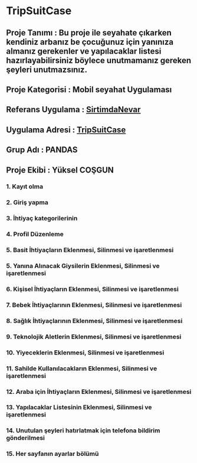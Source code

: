 # TripSuitCase

## Proje Tanımı : Bu proje ile seyahate çıkarken kendiniz arbanız be çocuğunuz için yanınıza almanız gerekenler ve yapılacaklar listesi hazırlayabilirsiniz böylece unutmamanız gereken şeyleri unutmazsınız.

## Proje Kategorisi : Mobil seyahat Uygulaması

## Referans Uygulama : [SirtimdaNevar](https://github.com/Yukselcsgn/SirtimdaNeVar)

## Uygulama Adresi : [TripSuitCase](https://github.com/Yukselcsgn/TripSuitCase)

## Grup Adı : PANDAS

## Proje Ekibi : Yüksel COŞGUN

### 1. Kayıt olma
### 2. Giriş yapma
### 3. İhtiyaç kategorilerinin 
### 4. Profil Düzenleme
### 5. Basit İhtiyaçların Eklenmesi, Silinmesi ve işaretlenmesi
### 5. Yanına Alınacak Giysilerin Eklenmesi, Silinmesi ve işaretlenmesi
### 6. Kişisel İhtiyaçların Eklenmesi, Silinmesi ve işaretlenmesi
### 7. Bebek İhtiyaçlarının Eklenmesi, Silinmesi ve işaretlenmesi
### 8. Sağlık İhtiyaçlarının Eklenmesi, Silinmesi ve işaretlenmesi
### 9. Teknolojik Aletlerin Eklenmesi, Silinmesi ve işaretlenmesi
### 10. Yiyeceklerin Eklenmesi, Silinmesi ve işaretlenmesi
### 11. Sahilde Kullanılacakların Eklenmesi, Silinmesi ve işaretlenmesi
### 12. Araba için İhtiyaçların Eklenmesi, Silinmesi ve işaretlenmesi
### 13. Yapılacaklar Listesinin Eklenmesi, Silinmesi ve işaretlenmesi
### 14. Unutulan şeyleri hatırlatmak için telefona bildirim gönderilmesi
### 15. Her sayfanın ayarlar bölümü


